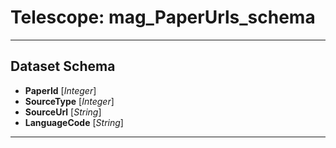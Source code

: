 # Telescope: mag_PaperUrls_schema
- - - 
## Dataset Schema

+ **PaperId** [*Integer*]
+ **SourceType** [*Integer*]
+ **SourceUrl** [*String*]
+ **LanguageCode** [*String*]
- - - 
